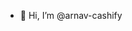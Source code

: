 - 👋 Hi, I’m @arnav-cashify

<!---
arnav-cashify/arnav-cashify is a ✨ special ✨ repository because its `README.md` (this file) appears on your GitHub profile.
You can click the Preview link to take a look at your changes.
--->
